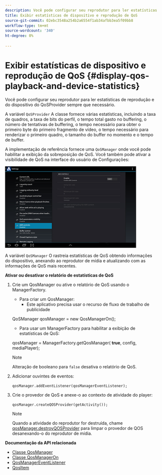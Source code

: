 ```yaml
---
description: Você pode configurar seu reprodutor para ler estatísticas de reprodução e do dispositivo do QoSProvider sempre que necessário.
title: Exibir estatísticas de dispositivo e reprodução de QoS
source-git-commit: 02ebc3548a254b2a6554f1ab34afbb3ea5f09bb8
workflow-type: tm+mt
source-wordcount: '340'
ht-degree: 0%

---
```


# Exibir estatísticas de dispositivo e reprodução de QoS {#display-qos-playback-and-device-statistics}

Você pode configurar seu reprodutor para ler estatísticas de reprodução e do dispositivo do QoSProvider sempre que necessário.

A variável `QoSProvider` A classe fornece várias estatísticas, incluindo a taxa de quadros, a taxa de bits do perfil, o tempo total gasto no buffering, o número de tentativas de buffering, o tempo necessário para obter o primeiro byte do primeiro fragmento de vídeo, o tempo necessário para renderizar o primeiro quadro, o tamanho do buffer no momento e o tempo de buffer.

A implementação de referência fornece uma `QoSManager` onde você pode habilitar a exibição da sobreposição de QoS. Você também pode ativar a visibilidade de QoS na interface do usuário de Configurações:

![](assets/qos-configuration.jpg)

A variável `QoSManager` O rastreia estatísticas de QoS obtendo informações do dispositivo, anexando ao reprodutor de mídia e atualizando com as informações de QoS mais recentes.

**Ativar ou desativar o relatório de estatísticas de QoS**

1. Crie um QosManager ou ative o relatório de QoS usando o ManagerFactory.

   * Para criar um QosManager:
      * Este aplicativo precisa usar o recurso de fluxo de trabalho de publicidade

   QoSManager qosManager = new QosManagerOn();

   * Para usar um ManagerFactory para habilitar a exibição de estatísticas de QoS:

   qosManager = ManagerFactory.getQosManager(
   <b>true</b>, config, mediaPlayer);

   >[!NOTE]
   >
   >Alteração de booleano para `false` desativa o relatório de QoS.

2. Adicionar ouvintes de eventos:

   `qosManager.addEventListener(qosManagerEventListener);`

3. Crie o provedor de QoS e anexe-o ao contexto de atividade do player:

   `qosManager.createQOSProvider(getActivity());`

   >[!NOTE]
   >
   >Quando a atividade do reprodutor for destruída, chame [qosManager.destroyQOSProvider](https://help.adobe.com/en_US/primetime/reference_implementation/android/javadoc/com/adobe/primetime/reference/manager/QosManager.html#destroyQOSProvider()) para limpar o provedor de QOS desanexando-o do reprodutor de mídia.

**Documentação da API relacionada**

* [Classe QosManager](https://help.adobe.com/en_US/primetime/api/reference_implementation/android/javadoc/com/adobe/primetime/reference/manager/QosManager.html)
* [Classe QosManagerOn](https://help.adobe.com/en_US/primetime/api/reference_implementation/android/javadoc/com/adobe/primetime/reference/manager/QosManagerOn.html)
* [QosManagerEventListener](https://help.adobe.com/en_US/primetime/api/reference_implementation/android/javadoc/com/adobe/primetime/reference/manager/QosManager.QosManagerEventListener.html)
* [QosItem](https://help.adobe.com/en_US/primetime/api/reference_implementation/android/javadoc/com/adobe/primetime/reference/manager/QosManager.QosItem.html)
